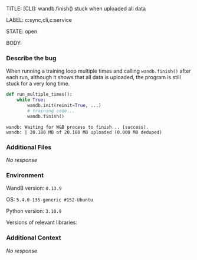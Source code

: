 TITLE:
[CLI]: wandb.finish() stuck when uploaded all data

LABEL:
c:sync,cli,c:service

STATE:
open

BODY:
### Describe the bug

<!--- Description of the issue below  -->

When running a training loop multiple times and calling `wandb.finish()` after each run, although it shows that all data is uploaded, the program is still stuck for a very long time.

<!--- A minimal code snippet between the quotes below  -->
```python
def run_multiple_times():
    while True:
        wandb.init(reinit=True, ...)
        # training code...
        wandb.finish()


```

<!--- A full traceback of the exception in the quotes below -->
```shell
wandb: Waiting for W&B process to finish... (success).
wandb: | 20.180 MB of 20.180 MB uploaded (0.000 MB deduped)
```


### Additional Files

_No response_

### Environment

WandB version: `0.13.9`

OS: `5.4.0-135-generic #152-Ubuntu`

Python version: `3.10.9`

Versions of relevant libraries:


### Additional Context

_No response_

